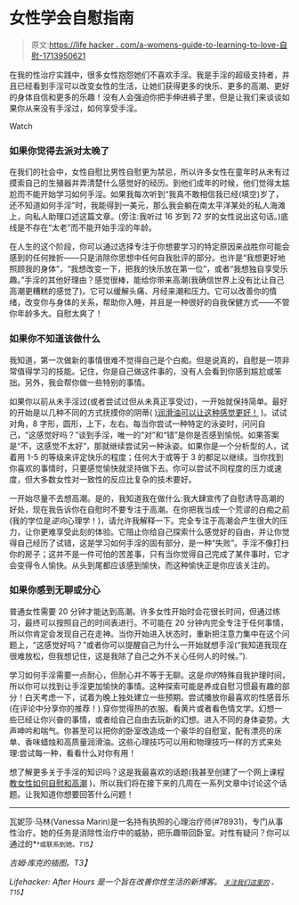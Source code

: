 # 女性学会自慰指南

> 原文:[https://life hacker . com/a-womens-guide-to-learning-to-love-自慰-1713950621](https://lifehacker.com/a-womans-guide-to-learning-to-love-masturbation-1713950621)

在我的性治疗实践中，很多女性抱怨她们不喜欢手淫。我是手淫的超级支持者，并且已经看到手淫可以改变女性的生活，让她们获得更多的快乐、更多的高潮、更好的身体自信和更多的乐趣！没有人会强迫你把手伸进裤子里，但是让我们来谈谈如果你从来没有手淫过，如何享受手淫。

Watch

### 如果你觉得去派对太晚了

在我们的社会中，女性自慰比男性自慰更为禁忌，所以许多女性在童年时从未有过摸索自己的生殖器并弄清楚什么感觉好的经历。到他们成年的时候，他们觉得太尴尬而不能开始学习如何手淫。如果我每次听到“我真不敢相信我已经(填空)岁了，还不知道如何手淫”时，我能得到一美元，那么我会躺在南太平洋某处的私人海滩上，向私人助理口述这篇文章。(旁注:我听过 16 岁到 72 岁的女性说出这句话。)底线是不存在“太老”而不能开始手淫的年龄。

在人生的这个阶段，你可以通过选择专注于你想要学习的特定原因来战胜你可能会感到的任何挫折——只是消除你思想中任何自我批评的部分。也许是“我想更好地照顾我的身体”，“我想改变一下，把我的快乐放在第一位”，或者“我想独自享受乐趣。”手淫的其他好理由？感觉很棒，能给你带来高潮(我确信世界上没有比让自己高潮更糟糕的感觉了)。它可以缓解头痛、月经来潮和压力。它可以改善你的情绪，改变你与身体的关系，帮助你入睡，并且是一种很好的自我保健方式——不管你年龄多大。自慰太爽了！

### 如果你不知道该做什么

我知道，第一次做新的事情很难不觉得自己是个白痴。但是说真的，自慰是一项非常值得学习的技能。记住，你是自己做这件事的，没有人会看到你感到尴尬或笨拙。另外，我会帮你做一些特别的事情。

如果你以前从未手淫过(或者尝试过但从未真正享受过)，一开始就保持简单。最好的开始是以几种不同的方式抚摸你的阴蒂( [)润滑油可以让这种感觉更好！](http://afterhours.lifehacker.com/how-to-find-the-perfect-lube-for-any-kind-of-sex-1703983134) )。试试对角，8 字形，圆形，上下，左右。每当你尝试一种特定的泳姿时，问问自己，“这感觉好吗？”谈到手淫，唯一的“对”和“错”是你是否感到愉悦。如果答案是“不，这感觉不太好”，那就继续尝试另一种泳姿。如果你是一个分析型的人，试着用 1-5 的等级来评定快乐的程度；任何大于或等于 3 的都足以继续。当你找到你喜欢的事情时，只要感觉愉快就坚持做下去。你可以尝试不同程度的压力或速度，但大多数女性对一致性的反应比复杂的技术要好。

一开始尽量不去想高潮。是的，我知道我在做什么:我大肆宣传了自慰诱导高潮的好处，现在我告诉你在自慰时不要专注于高潮。在你把我当成一个荒谬的白痴之前(我的学位是*逆向*心理学！)，请允许我解释一下。完全专注于高潮会产生很大的压力，让你更难享受此刻的体验。它阻止你给自己探索什么感觉好的自由，并让你觉得自己经历了试错，这是学习如何手淫的固有部分，是一种“失败”。手淫不像打扫你的房子；这并不是一件可怕的苦差事，只有当你觉得自己完成了某件事时，它才会变得令人愉快。从头到尾都应该感到愉快，而这种愉快正是你应该关注的。

### 如果你感到无聊或分心

普通女性需要 20 分钟才能达到高潮。许多女性开始时会花很长时间，但通过练习，最终可以按照自己的时间表进行。不可能在 20 分钟内完全专注于任何事情，所以你肯定会发现自己在走神。当你开始进入状态时，重新把注意力集中在这个问题上，“这感觉好吗？”或者你可以提醒自己为什么一开始就想手淫(“我知道我现在很难放松，但我想记住，这是我除了自己之外不关心任何人的时候。”).

学习如何手淫需要一点耐心，但耐心并不等于无聊。这是*你的*特殊自我护理时间，所以你可以找到让手淫更加愉快的事情。这种探索可能是养成自慰习惯最有趣的部分！白天考虑一下，试着为晚上独处建立一些预期。尝试播放你最喜欢的性感音乐(在评论中分享你的推荐！).穿你觉得热的衣服。看黄片或者看色情文学。幻想一些已经让你兴奋的事情，或者给自己自由去玩新的幻想。进入不同的身体姿势。大声呻吟和喘气。你甚至可以把你的卧室改造成一个豪华的自慰室，配有漂亮的床单、香味蜡烛和高质量润滑油。这些心理技巧可以用和物理技巧一样的方式来处理:尝试每一种，看看什么对你有用！

想了解更多关于手淫的知识吗？这是我最喜欢的话题(我甚至创建了一个网上课程 [教女性如何自慰和高潮](http://vmtherapy.com/how-to-orgasm) )，所以我们将在接下来的几周在一系列文章中讨论这个话题。让我知道你想要回答什么问题！

* * *

瓦妮莎·马林(Vanessa Marin)是一名持有执照的心理治疗师(#78931)，专门从事性治疗。她的任务是消除性治疗中的威胁，把乐趣带回卧室。对性有疑问？你可以通过的[<small></small>](mailto:Vanessa.Marin@Lifehacker.com)*<small>*或联系到她。*T15】</small>*

*吉姆·库克的插图。T3】*

*Lifehacker: After Hours 是一个旨在改善你性生活的新博客。 [<small>*关注我们这里的*</small>](https://twitter.com/LHAfterHours) <small>*。*T15】</small>*